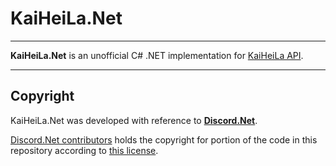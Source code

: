 # KaiHeiLa.Net

---

**KaiHeiLa.Net** is an unofficial C# .NET implementation for [KaiHeiLa API](https://developer.kaiheila.cn/doc/intro).

---

## Copyright

KaiHeiLa.Net was developed with reference to **[Discord.Net](https://github.com/discord-net/Discord.Net)**. 

[Discord.Net contributors](https://github.com/discord-net/Discord.Net/graphs/contributors) holds the copyright 
for portion of the code in this repository according to [this license](https://github.com/discord-net/Discord.Net/blob/dev/LICENSE).
